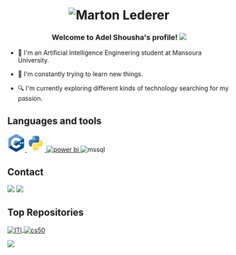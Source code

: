 <h1 align="center">
  <img src="https://github.com/AdelShousha/AdelShousha/assets/91261507/45b4520e-cd48-4417-8b66-063809fda91d" alt="Marton Lederer" />
</h1>

<h3 align="center">
  Welcome to Adel Shousha's profile!
  <img src="https://media.giphy.com/media/hvRJCLFzcasrR4ia7z/giphy.gif" width="28">
</h3>


- 🧠 I'm  an Artificial Intelligence Engineering student at Mansoura University.

- 🧭 I'm constantly trying to learn new things.

- 🔍 I'm currently exploring different kinds of technology searching for my passion.


## Languages and tools
<p align="left"> <a href="https://www.w3schools.com/cpp/" target="_blank" rel="noreferrer"> <img src="https://raw.githubusercontent.com/devicons/devicon/master/icons/cplusplus/cplusplus-original.svg" alt="cplusplus" width="40" height="40"/> </a> <a href="https://www.python.org" target="_blank" rel="noreferrer"> <img src="https://raw.githubusercontent.com/devicons/devicon/master/icons/python/python-original.svg" alt="python" width="40" height="40"/> <img src="https://github.com/AdelShousha/AdelShousha/assets/91261507/adfada42-b775-46dc-8931-cc1f4fc85f2f" alt="power bi" width="40" height="40"/> </a> <img src="https://www.svgrepo.com/show/303229/microsoft-sql-server-logo.svg" alt="mssql" width="40" height="40"/> </p>

## Contact
<a href="https://www.linkedin.com/in/adel-shousha/" target="_blank"><img src="https://img.shields.io/badge/-Adel%20Shousha-0077B5?style=for-the-badge&logo=Linkedin&logoColor=white"/></a>
<a href="https://t.me/AdelShousha" target="_blank"><img src="https://img.shields.io/badge/-Adel%20Shousha-0077B5?style=for-the-badge&logo=Telegram&logoColor=white"/></a>

## Top Repositories
<a href="https://github.com/AdelShousha/ITI-Business-Intelligence-Winter-Internship">
  <img align="center" src="https://github-readme-stats.vercel.app/api/pin/?username=AdelShousha&repo=ITI-Business-Intelligence-Winter-Internship&show_icons=true&line_height=27&title_color=6aa6f8&text_color=8a919a&icon_color=6aa6f8&bg_color=22272e" alt="ITI" />
</a>

<a href="https://github.com/AdelShousha/CS50AI">
  <img align="center" src="https://github-readme-stats.vercel.app/api/pin/?username=AdelShousha&repo=CS50AI&show_icons=true&line_height=27&title_color=6aa6f8&text_color=8a919a&icon_color=6aa6f8&bg_color=22272e" alt="cs50" />
</a>

<img src="https://raw.githubusercontent.com/mayhemantt/mayhemantt/Update/svg/Bottom.svg"/></a>

